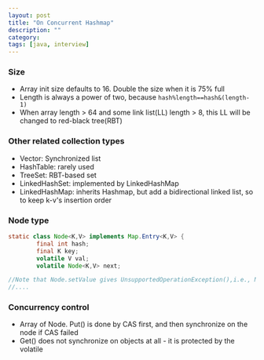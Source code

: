 ```yaml
---
layout: post
title: "On Concurrent Hashmap"
description: ""
category: 
tags: [java, interview]
---
```


### Size
* Array init size defaults to 16. Double the size when it is 75% full
* Length is always a power of two, because `hash%length==hash&(length-1)`
* When array length > 64 and some link list(LL) length > 8, this LL will be changed to red-black tree(RBT)

### Other related collection types

* Vector: Synchronized list
* HashTable: rarely used
* TreeSet: RBT-based set
* LinkedHashSet: implemented by LinkedHashMap
* LinkedHashMap: inherits Hashmap, but add a bidirectional linked list, so to keep k-v's insertion order

### Node type

```java
static class Node<K,V> implements Map.Entry<K,V> {
        final int hash;
        final K key;
        volatile V val;
        volatile Node<K,V> next;

//Note that Node.setValue gives UnsupportedOperationException(),i.e., Node itself is immutable
//....
```

### Concurrency control

* Array of Node. Put() is done by CAS first, and then synchronize on the node if CAS failed
* Get() does not synchronize on objects at all - it is protected by the volatile
